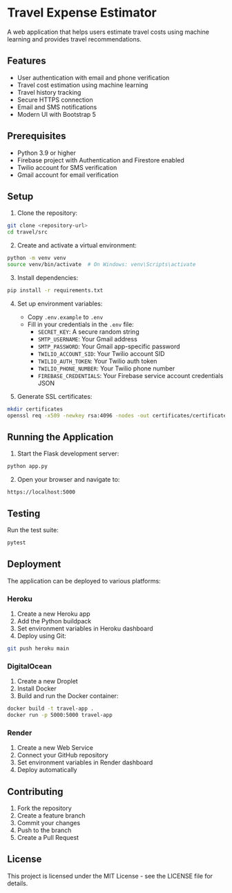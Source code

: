 # Travel Expense Estimator

A web application that helps users estimate travel costs using machine learning and provides travel recommendations.

## Features

- User authentication with email and phone verification
- Travel cost estimation using machine learning
- Travel history tracking
- Secure HTTPS connection
- Email and SMS notifications
- Modern UI with Bootstrap 5

## Prerequisites

- Python 3.9 or higher
- Firebase project with Authentication and Firestore enabled
- Twilio account for SMS verification
- Gmail account for email verification

## Setup

1. Clone the repository:
```bash
git clone <repository-url>
cd travel/src
```

2. Create and activate a virtual environment:
```bash
python -m venv venv
source venv/bin/activate  # On Windows: venv\Scripts\activate
```

3. Install dependencies:
```bash
pip install -r requirements.txt
```

4. Set up environment variables:
   - Copy `.env.example` to `.env`
   - Fill in your credentials in the `.env` file:
     - `SECRET_KEY`: A secure random string
     - `SMTP_USERNAME`: Your Gmail address
     - `SMTP_PASSWORD`: Your Gmail app-specific password
     - `TWILIO_ACCOUNT_SID`: Your Twilio account SID
     - `TWILIO_AUTH_TOKEN`: Your Twilio auth token
     - `TWILIO_PHONE_NUMBER`: Your Twilio phone number
     - `FIREBASE_CREDENTIALS`: Your Firebase service account credentials JSON

5. Generate SSL certificates:
```bash
mkdir certificates
openssl req -x509 -newkey rsa:4096 -nodes -out certificates/certificate.crt -keyout certificates/private.key -days 365
```

## Running the Application

1. Start the Flask development server:
```bash
python app.py
```

2. Open your browser and navigate to:
```
https://localhost:5000
```

## Testing

Run the test suite:
```bash
pytest
```

## Deployment

The application can be deployed to various platforms:

### Heroku
1. Create a new Heroku app
2. Add the Python buildpack
3. Set environment variables in Heroku dashboard
4. Deploy using Git:
```bash
git push heroku main
```

### DigitalOcean
1. Create a new Droplet
2. Install Docker
3. Build and run the Docker container:
```bash
docker build -t travel-app .
docker run -p 5000:5000 travel-app
```

### Render
1. Create a new Web Service
2. Connect your GitHub repository
3. Set environment variables in Render dashboard
4. Deploy automatically

## Contributing

1. Fork the repository
2. Create a feature branch
3. Commit your changes
4. Push to the branch
5. Create a Pull Request

## License

This project is licensed under the MIT License - see the LICENSE file for details. 